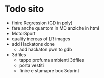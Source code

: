 # Todo sito
- finire Regression (GD in poly)
- fare anche quantom in MD anziche in html
- MotorSport
- quality increas of LR images
- add Hackatons done
    - add hackaton pwn to gdb
- 3dfiles
    - tappo profuma ambienti 3dfiles
    - porta vestiti
    - finire e stamapre box 3dprint